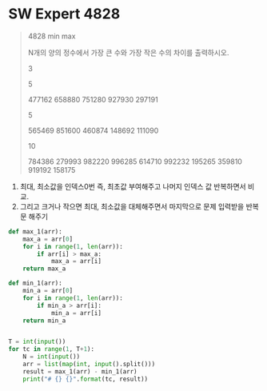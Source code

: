 # SW Expert 4828

> 4828 min max
>
> N개의 양의 정수에서 가장 큰 수와 가장 작은 수의 차이를 출력하시오.
>
> 3 
>
> 5 
>
> 477162 658880 751280 927930 297191
>
> 5
>
>  565469 851600 460874 148692 111090 
>
> 10 
>
> 784386 279993 982220 996285 614710 992232 195265 359810 919192 158175



1. 최대, 최소값을 인덱스0번 즉, 최초값 부여해주고 나머지 인덱스 값 반복하면서 비교. 
2. 그리고 크거나 작으면 최대, 최소값을 대체해주면서 마지막으로 문제 입력받을 반복문 해주기

```python
def max_1(arr):
    max_a = arr[0]
    for i in range(1, len(arr)):
        if arr[i] > max_a:
            max_a = arr[i]
    return max_a

def min_1(arr):
    min_a = arr[0]
    for i in range(1, len(arr)):
        if min_a > arr[i]:
            min_a = arr[i]
    return min_a


T = int(input())
for tc in range(1, T+1):
    N = int(input())
    arr = list(map(int, input().split()))
    result = max_1(arr) - min_1(arr)
    print("# {} {}".format(tc, result))
```

